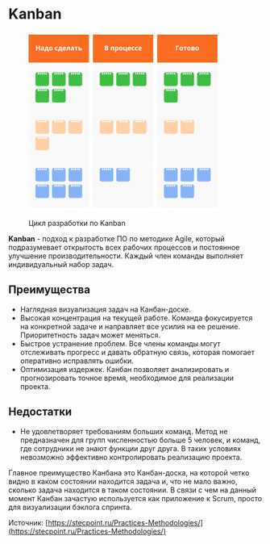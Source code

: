 # Kanban

<figure><img src="../../.gitbook/assets/Kanban-2x-768x723.png" alt="" width="375"><figcaption><p>Цикл разработки по Kanban</p></figcaption></figure>

**Kanban** - подход к разработке ПО по методике Agile, который подразумевает открытость всех рабочих процессов и постоянное улучшение производительности. Каждый член команды выполняет индивидуальный набор задач.

## Преимущества

* Наглядная визуализация задач на Канбан-доске.
* Высокая концентрация на текущей работе. Команда фокусируется на конкретной задаче и направляет все усилия на ее решение. Приоритетность задач может меняться.
* Быстрое устранение проблем. Все члены команды могут отслеживать прогресс и давать обратную связь, которая помогает оперативно исправлять ошибки.
* Оптимизация издержек. Канбан позволяет анализировать и прогнозировать точное время, необходимое для реализации проекта.

## Недостатки

* Не удовлетворяет требованиям больших команд. Метод не предназначен для групп численностью больше 5 человек, и команд, где сотрудники не знают функции друг друга. В таких условиях невозможно эффективно контролировать реализацию проекта.

Главное преимущество Канбана это Канбан-доска, на которой четко видно в каком состоянии находится задача и, что не мало важно, сколько задача находится в таком состоянии. В связи с чем на данный момент Канбан зачастую используется как приложение к Scrum, просто для визуализации бэклога спринта.&#x20;







Источник: [https://stecpoint.ru/Practices-Methodologies/](https://stecpoint.ru/Practices-Methodologies/)
